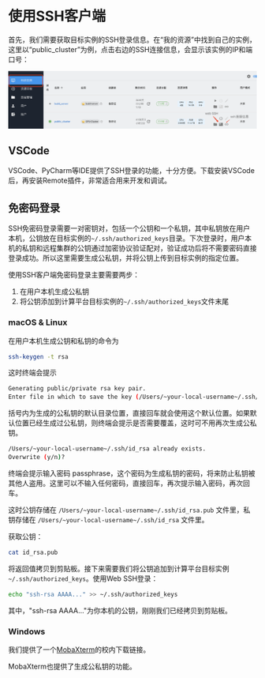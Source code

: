 # 使用SSH客户端

首先，我们需要获取目标实例的SSH登录信息。在“我的资源”中找到自己的实例，这里以“public_cluster”为例，点击右边的SSH连接信息，会显示该实例的IP和端口号：

![目标实例的各项操作](../images/public_cluster.png)

## VSCode

VSCode、PyCharm等IDE提供了SSH登录的功能，十分方便。下载安装VSCode后，再安装Remote插件，非常适合用来开发和调试。

## 免密码登录

SSH免密码登录需要一对密钥对，包括一个公钥和一个私钥，其中私钥放在用户本机，公钥放在目标实例的`~/.ssh/authorized_keys`目录。下次登录时，用户本机的私钥和远程集群的公钥通过加密协议验证配对，验证成功后将不需要密码直接登录成功。所以这里需要生成公私钥，并将公钥上传到目标实例的指定位置。

使用SSH客户端免密码登录主要需要两步：

1. 在用户本机生成公私钥
2. 将公钥添加到计算平台目标实例的`~/.ssh/authorized_keys`文件末尾

### macOS & Linux

在用户本机生成公钥和私钥的命令为

```bash
ssh-keygen -t rsa
```

这时终端会提示

```bash
Generating public/private rsa key pair.
Enter file in which to save the key (/Users/~your-local-username~/.ssh/id_rsa):
```

括号内为生成的公私钥的默认目录位置，直接回车就会使用这个默认位置。如果默认位置已经生成过公私钥，则终端会提示是否需要覆盖，这时可不用再次生成公私钥。

```bash
/Users/~your-local-username~/.ssh/id_rsa already exists.
Overwrite (y/n)?
```

终端会提示输入密码 passphrase，这个密码为生成私钥的密码，将来防止私钥被其他人盗用。这里可以不输入任何密码，直接回车，再次提示输入密码，再次回车。

这时公钥存储在 `/Users/~your-local-username~/.ssh/id_rsa.pub` 文件里，私钥存储在 `/Users/~your-local-username~/.ssh/id_rsa` 文件里。

获取公钥：

```bash
cat id_rsa.pub
```

将返回值拷贝到剪贴板。接下来需要我们将公钥追加到计算平台目标实例 `~/.ssh/authorized_keys`。使用Web SSH登录：

```bash
echo "ssh-rsa AAAA..." >> ~/.ssh/authorized_keys
```

其中，"ssh-rsa AAAA..."为你本机的公钥，刚刚我们已经拷贝到剪贴板。

### Windows

我们提供了一个[MobaXterm](./../files/MobaXterm_Portable_v20.3.zip)的校内下载链接。

MobaXterm也提供了生成公私钥的功能。

